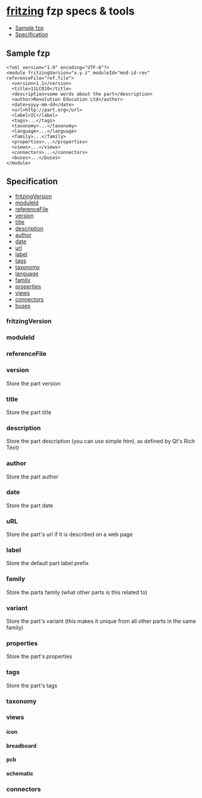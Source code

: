 # [fritzing](https://github.com/fritzing) fzp specs & tools

- [Sample fzp](#sample-fzp)
- [Specification](#specification)


## Sample fzp

```
<?xml version="1.0" encoding="UTF-8"?>
<module fritzingVersion="x.y.z" moduleId="mod-id-rev" referenceFile="ref.file">
  <version>1.1</version>
  <title>11LC010</title>
  <description>some words about the part</description>
  <author>Revolution Education Ltd</author>
  <date>yyyy-mm-dd</date>
  <url>http://part.org</url>
  <label>IC</label>
  <tags>...</tags>
  <taxonomy>...</taxonomy>
  <language>...</language>
  <family>...</family>
  <properties>...</properties>
  <views>...</views>
  <connectors>...</connectors>
  <buses>...</buses>
</module>
```


## Specification

- [fritzingVersion](#fritzingVersion)
- [moduleId](#moduleId)
- [referenceFile](#referenceFile)
- [version](#version)
- [title](#title)
- [description](#description)
- [author](#author)
- [date](#date)
- [url](#url)
- [label](#label)
- [tags](#tags)
- [taxonomy](#taxonomy)
- [language](#language)
- [family](#family)
- [properties](#properties)
- [views](#views)
- [connectors](#connectors)
- [buses](#buses)

### fritzingVersion


### moduleId


### referenceFile


### version
Store the part version

### title
Store the part title

### description
Store the part description (you can use simple html, as defined by Qt's Rich Text)

### author
Store the part author

### date
Store the part date

### uRL
Store the part's url if it is described on a web page

### label
Store the default part label prefix

### family
Store the parts family (what other parts is this related to)

### variant
Store the part's variant (this makes it unique from all other parts in the same family)

### properties
Store the part's properties

### tags
Store the part's tags

### taxonomy

### views

#### icon

#### breadboard

#### pcb

#### schematic  

### connectors
